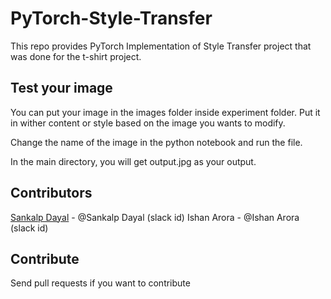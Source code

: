 # PyTorch-Style-Transfer

This repo provides PyTorch Implementation of Style Transfer project that was done for the t-shirt project.



## Test your image

You can put your image in the images folder inside experiment folder. Put it in wither content or style based on the image you wants to modify.

Change the name of the image in the python notebook and run the file. 

In the main directory, you will get output.jpg as your output.


## Contributors

[Sankalp Dayal](https://github.com/sankalpdayal5/) - @Sankalp Dayal (slack id)
Ishan Arora - @Ishan Arora (slack id)

## Contribute

Send pull requests if you want to contribute
